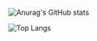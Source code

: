 ![Anurag's GitHub stats](https://github-readme-stats-kkiriky.vercel.app/api?username=kkiriky&hide=stars&show_icons=true&theme=radical)

![Top Langs](https://github-readme-stats.vercel.app/api/top-langs/?username=kkiriky)
